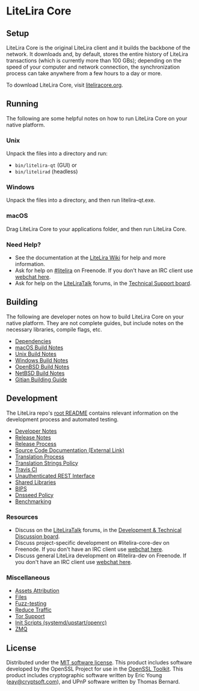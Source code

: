 LiteLira Core
=============

Setup
---------------------
LiteLira Core is the original LiteLira client and it builds the backbone of the network. It downloads and, by default, stores the entire history of LiteLira transactions (which is currently more than 100 GBs); depending on the speed of your computer and network connection, the synchronization process can take anywhere from a few hours to a day or more.

To download LiteLira Core, visit [liteliracore.org](https://liteliracore.org/en/releases/).

Running
---------------------
The following are some helpful notes on how to run LiteLira Core on your native platform.

### Unix

Unpack the files into a directory and run:

- `bin/litelira-qt` (GUI) or
- `bin/litelirad` (headless)

### Windows

Unpack the files into a directory, and then run litelira-qt.exe.

### macOS

Drag LiteLira Core to your applications folder, and then run LiteLira Core.

### Need Help?

* See the documentation at the [LiteLira Wiki](https://en.litelira.it/wiki/Main_Page)
for help and more information.
* Ask for help on [#litelira](http://webchat.freenode.net?channels=litelira) on Freenode. If you don't have an IRC client use [webchat here](http://webchat.freenode.net?channels=litelira).
* Ask for help on the [LiteLiraTalk](https://liteliratalk.org/) forums, in the [Technical Support board](https://liteliratalk.org/index.php?board=4.0).

Building
---------------------
The following are developer notes on how to build LiteLira Core on your native platform. They are not complete guides, but include notes on the necessary libraries, compile flags, etc.

- [Dependencies](dependencies.md)
- [macOS Build Notes](build-osx.md)
- [Unix Build Notes](build-unix.md)
- [Windows Build Notes](build-windows.md)
- [OpenBSD Build Notes](build-openbsd.md)
- [NetBSD Build Notes](build-netbsd.md)
- [Gitian Building Guide](gitian-building.md)

Development
---------------------
The LiteLira repo's [root README](/README.md) contains relevant information on the development process and automated testing.

- [Developer Notes](developer-notes.md)
- [Release Notes](release-notes.md)
- [Release Process](release-process.md)
- [Source Code Documentation (External Link)](https://dev.visucore.com/litelira/doxygen/)
- [Translation Process](translation_process.md)
- [Translation Strings Policy](translation_strings_policy.md)
- [Travis CI](travis-ci.md)
- [Unauthenticated REST Interface](REST-interface.md)
- [Shared Libraries](shared-libraries.md)
- [BIPS](bips.md)
- [Dnsseed Policy](dnsseed-policy.md)
- [Benchmarking](benchmarking.md)

### Resources
* Discuss on the [LiteLiraTalk](https://liteliratalk.org/) forums, in the [Development & Technical Discussion board](https://liteliratalk.org/index.php?board=6.0).
* Discuss project-specific development on #litelira-core-dev on Freenode. If you don't have an IRC client use [webchat here](http://webchat.freenode.net/?channels=litelira-core-dev).
* Discuss general LiteLira development on #litelira-dev on Freenode. If you don't have an IRC client use [webchat here](http://webchat.freenode.net/?channels=litelira-dev).

### Miscellaneous
- [Assets Attribution](assets-attribution.md)
- [Files](files.md)
- [Fuzz-testing](fuzzing.md)
- [Reduce Traffic](reduce-traffic.md)
- [Tor Support](tor.md)
- [Init Scripts (systemd/upstart/openrc)](init.md)
- [ZMQ](zmq.md)

License
---------------------
Distributed under the [MIT software license](/COPYING).
This product includes software developed by the OpenSSL Project for use in the [OpenSSL Toolkit](https://www.openssl.org/). This product includes
cryptographic software written by Eric Young ([eay@cryptsoft.com](mailto:eay@cryptsoft.com)), and UPnP software written by Thomas Bernard.
